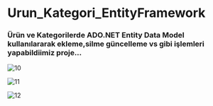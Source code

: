 # Urun_Kategori_EntityFramework

### Ürün ve Kategorilerde ADO.NET Entity Data Model kullanılararak ekleme,silme güncelleme vs gibi işlemleri yapabildiimiz proje...

![10](https://user-images.githubusercontent.com/52690917/123541181-d0c4a780-d74b-11eb-9300-d1066239d93a.png)

![11](https://user-images.githubusercontent.com/52690917/123541182-d15d3e00-d74b-11eb-8e54-2971b3e97cb1.png)

![12](https://user-images.githubusercontent.com/52690917/123541184-d28e6b00-d74b-11eb-92c9-2529a9a1be7e.png)
